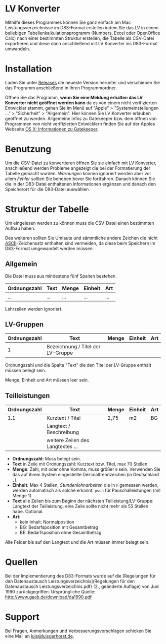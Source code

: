 # LV Konverter

Mithilfe dieses Programmes können Sie ganz einfach am Mac Leistungsverzeichnisse im D83-Format erstellen indem Sie das LV in einem beliebigen Tabellenkalkulationsprogramm (Numbers, Excel oder OpenOffice Calc) nach einer bestimmten Struktur erstellen, die Tabelle als CSV-Datei exportieren und diese dann anschließend mit LV Konverter ins D83-Format umwandeln.

# Installation

Laden Sie unter [Releases](https://github.com/luisgerhorst/LV-Konverter/releases) die neueste Version herunter und verschieben Sie das Programm anschließend in Ihren Programmordner.

Öffnen Sie das Programm, __wenn Sie eine Meldung erhalten das LV Konverter nicht geöffnet werden kann__ da es von einem nicht verifizierten Entwickler stammt, gehen Sie im Menü auf "Apple" > "Systemeinstellungen …" > "Sicherheit" > "Allgemein". Hier können Sie LV Konverter erlauben geöffnet zu werden. Allgemeine Infos zu Gatekeeper bzw. dem öffnen von Programmen von nicht verifizierten Entwicklern finden Sie auf der Apples Webseite [OS X: Informationen zu Gatekeeper](https://support.apple.com/de-de/HT202491).

# Benutzung

Um die CSV-Datei zu konvertieren öffnen Sie sie einfach mit LV Konverter, anschließend werden Probleme angezeigt die bei der Formatierung der Tabelle gemacht wurden. _Warnungen_ können ignoriert werden aber vor allem _Fehler_ sollten Sie beheben bevor Sie fortfahren. Danach können Sie die in der D83-Datei enthaltenen informationen ergänzen und danach den Speicherort für die D83-Datei auswählen.

# Struktur der Tabelle

Um eingelesen werden zu können muss die CSV-Datei einen bestimmten Aufbau haben.

Des weiteren sollten Sie Umlaute und sämmtliche andere Zeichen die nicht [ASCII](http://de.wikipedia.org/wiki/American_Standard_Code_for_Information_Interchange)-Zeichensatz enthalten sind vermeiden, da diese beim Speichern im D83-Format umgewandelt werden müssen.

## Allgemein

Die Datei muss aus mindestens fünf Spalten bestehen.

| Ordnungszahl | Text | Menge | Einheit | Art
| ---          | ---  | ---   | ---     | ---
| ...          | ...  | ...   | ...     | ...

Lehrzeilen werden ignoriert.

## LV-Gruppen

| Ordnungszahl | Text | Menge | Einheit | Art
| ---          | ---  | ---   | ---     | ---
| 1           | Bezeichnung / Titel der LV-Gruppe |

Ordnungszahl und die Spalte "Text" die den Titel der LV-Gruppe enthält müssen belegt sein.

Menge, Einheit und Art müssen leer sein.

## Teilleistungen

| Ordnungszahl | Text | Menge | Einheit | Art
| ---          |---  | ---   | ---     | ---
| 1.1          | Kurztext / Titel | 2,75 | m2   | BG
|             | Langtext / Beschreibung | | |
|             | weitere Zeilen des Langtextes ... | | |

* __Ordnungszahl:__ Muss belegt sein.
* __Text__ in Zeile mit Ordnungszahl: Kurztext bzw. Titel, max 70 Stellen.
* __Menge:__ Zahl, mit oder ohne Komma, muss größer `0` sein. Verwenden Sie das auf ihrem System eingestellte Dezimaltrennzeichen (in Deutschland `,`).
* __Einheit:__ Max 4 Stellen, _Stundenlohnarbeiten_ die in `h` gemessen werden, werden automatisch als solche erkannt. `psch` für Pauschalleistungen (mit Menge 1).
* __Text__ alle Zeilen bis zum Beginn der nächsten Teilleistung/LV-Gruppe: Langtext der Teilleistung, eine Zeile sollte nicht mehr als 55 Stellen habe. Optional.
* __Art:__
	* kein Inhalt: Normalposition
	* BG: Bedarfsposition mit Gesamtbetrag
	* BE: Bedarfsposition ohne Gesamtbetrag

Alle Felder bis auf den Langtext und die Art müssen immer belegt sein.

# Quellen

Bei der Implementierung des D83-Formats wurde auf die [Regelungen für den Datenaustausch Leistungsverzeichnis](Regelungen für den Datenaustausch Leistungsverzeichnis.pdf) (2., geänderte Auflage) von Juni 1990 zurückgegriffen. Ursprüngliche Quelle: http://www.gaeb.de/download/da1990.pdf

# Support

Bei Fragen, Anmerkungen und Verbesserungsvorschlägen schicken Sie eine Mail an [luis@luisgerhorst.de](mailto:luis@luisgerhorst.de).
